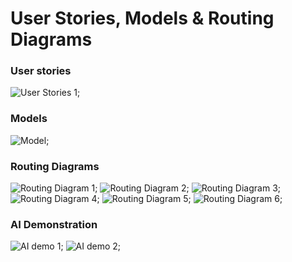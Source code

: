 # User Stories, Models & Routing Diagrams

### User stories
![User Stories 1](./screenshots/c5_user_stories_1.png);

### Models
![Model](./screenshots/c5_models.png);

### Routing Diagrams
![Routing Diagram 1](./screenshots/c5_diagram_1.png);
![Routing Diagram 2](./screenshots/c5_diagram_2.png);
![Routing Diagram 3](./screenshots/c5_diagram_3.png);
![Routing Diagram 4](./screenshots/c5_diagram_4.png);
![Routing Diagram 5](./screenshots/c5_diagram_5.png);
![Routing Diagram 6](./screenshots/c5_diagram_6.png);

### AI Demonstration
![AI demo 1](./screenshots/c5_ai_demo_1.png);
![AI demo 2](./screenshots/c5_ai_demo_2.png);

